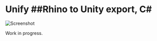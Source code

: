 Unify
##Rhino to Unity export, C# 
============

![Screenshot](http://api.ning.com/files/SJDB94xeBdkpvzmAudPOWpVMfuH4LDwh6N0LN4D9mBc5hiw-LX2WQljKb6D1*PAz4-zUvXMVUR5XNpfniGYrD3onoNgR0vC1/UnifyLogo.png?crop=1%3A1&width=171)

Work in progress.
